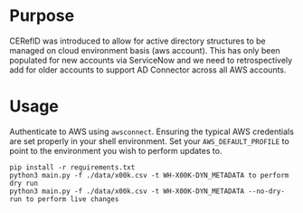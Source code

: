 # Purpose

CERefID was introduced to allow for active directory structures to be managed on cloud environment basis (aws account). This has only been populated for new accounts via ServiceNow and we need to retrospectively add for older accounts to support AD Connector across all AWS accounts.

# Usage

Authenticate to AWS using `awsconnect`. Ensuring the typical AWS credentials are set properly in your shell environment. Set your `AWS_DEFAULT_PROFILE` to point to the environment you wish to perform updates to.

```
pip install -r requirements.txt
python3 main.py -f ./data/x00k.csv -t WH-X00K-DYN_METADATA to perform dry run
python3 main.py -f ./data/x00k.csv -t WH-X00K-DYN_METADATA --no-dry-run to perform live changes
```
